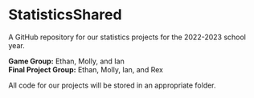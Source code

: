 # StatisticsShared
A GitHub repository for our statistics projects for the 2022-2023 school year.

**Game Group:** Ethan, Molly, and Ian<br>
**Final Project Group:** Ethan, Molly, Ian, and Rex

All code for our projects will be stored in an appropriate folder.
